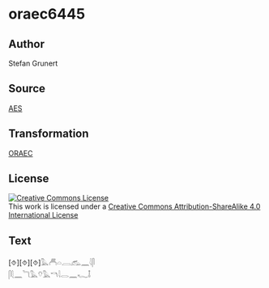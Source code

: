# oraec6445

## Author

Stefan Grunert

## Source

[AES](https://github.com/simondschweitzer/aes)

## Transformation

[ORAEC](https://oraec.github.io/)

## License

<a rel="license" href="http://creativecommons.org/licenses/by-sa/4.0/"><img alt="Creative Commons License" style="border-width:0" src="https://i.creativecommons.org/l/by-sa/4.0/88x31.png" /></a><br />This work is licensed under a <a rel="license" href="http://creativecommons.org/licenses/by-sa/4.0/">Creative Commons Attribution-ShareAlike 4.0 International License</a>

## Text

[⯑][⯑][⯑]𓅓𓄫𓏏𓐙𓃹𓈖𓇋𓋴<br>
𓋴𓇛𓈖𓆓𓅓𓄣𓅓𓎔𓇋𓂋𓈖𓆑𓄤<br>

